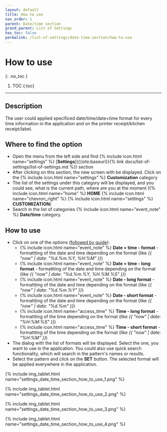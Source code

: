 ```yaml
---
layout: default
title: How to use
nav_order: 1
parent: Date/time section
grand_parent: List of Settings
has_toc: false
permalink: /list-of-settings/date-time-section/how-to-use
---
```


# How to use
{: .no_toc }

1. TOC
{:toc}

---

## Description
The user could applied specificed date/time/date+time format for every time information in the application and on the printer receipt/kitchen receipt/label.

## Where to find the option
- Open the menu from the left side and find {% include icon.html name="settings" %} [**Settings**]({{site.baseurl}}{% link docs/list-of-settings/list-of-settings.md %}) section
- After clicking on this section, the new screen with be displayed. Click on the {% include icon.html name="settings" %} **Customization** category
- The list of the settings under this category will be displayed, and you could see, what is the current path, where are you at the moment ({% include icon.html name="home" %} **HOME** {% include icon.html name="chevron_right" %} {% include icon.html name="settings" %} **CUSTOMIZATION**)
- Search in the list of categories {% include icon.html name="event_note" %} **Date/time** category.

## How to use 
- Click on one of the options ([followed by guide](#where-to-find-the-option)):
	- {% include icon.html name="event_note" %} **Date + time - format** - formattting of the date and time depending on the format (like _{{ "now" | date: "%d.%m.%Y, %H:%M" }}_)
	- {% include icon.html name="event_note" %} **Date + time - long format** - formattting of the date and time depending on the format (like _{{ "now" | date: "%d.%m.%Y, %H.%M.%S" }}_)
	- {% include icon.html name="event_note" %} **Date - long format** - formattting of the date and time depending on the format (like _{{ "now" | date: "%d.%m.%Y" }}_)
	- {% include icon.html name="event_note" %} **Date - short format** - formattting of the date and time depending on the format (like _{{ "now" | date: "%d.%m" }}_)
	- {% include icon.html name="access_time" %} **Time - long format** - formattting of the time depending on the format (like _{{ "now" | date: "%H:%M:%S" }}_)
	- {% include icon.html name="access_time" %} **Time - short format** - formattting of the time depending on the format (like _{{ "now" | date: "%H:%M" }}_)
- The dialog with the list of formats will be displayed. Select the one, you want to use in the application. You could also use quick search functionality, which will search in the pattern's names or results.
- Select the pattern and click on the <span class="text-green-100">**SET**</span> button. The selected format will be applied everywhere in the application.

{% include img_tablet.html name="settings_date_time_section_how_to_use_1.png" %}

{% include img_tablet.html name="settings_date_time_section_how_to_use_2.png" %}

{% include img_tablet.html name="settings_date_time_section_how_to_use_3.png" %}

{% include img_tablet.html name="settings_date_time_section_how_to_use_4.png" %}